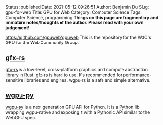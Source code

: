 Status: published
Date: 2021-05-12 09:26:51
Author: Benjamin Du
Slug: gpu-for-web
Title: GPU for Web
Category: Computer Science
Tags: Computer Science, programming
**Things on this page are fragmentary and immature notes/thoughts of the author. Please read with your own judgement!**


https://github.com/gpuweb/gpuweb
This is the repository for the W3C's GPU for the Web Community Group.


## [gfx-rs](https://github.com/gfx-rs/gfx)
[gfx-rs](https://github.com/gfx-rs/gfx)
is a low-level, cross-platform graphics and compute abstraction library in Rust. 
[gfx-rs](https://github.com/gfx-rs/gfx)
is hard to use. 
It's recommended for performance-sensitive libraries and engines. 
wgpu-rs is a safe and simple alternative.


## [wgpu-py](https://github.com/pygfx/wgpu-py)
[wgpu-py](https://github.com/pygfx/wgpu-py)
is a next generation GPU API for Python.
It is a Python lib wrapping wgpu-native and exposing it with a Pythonic API similar to the WebGPU spec.

